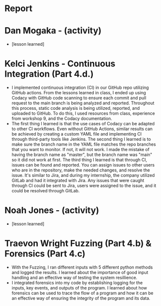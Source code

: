 # Report

# Dan Mogaka - (activity)
- [lesson learned]
# Kelci Jenkins - Continuous Integration (Part 4.d.)
- I implemented continuous integration (CI) in our GitHub repo utilizing GitHub actions. From the lessons learned in class, I ended up using Codacy with GitHub code scanning to ensure each commit and pull request to the main branch is being analyzed and reported. Throughout this process, static code analysis is being utilized, reported, and uploaded to GitHub. To do this, I used resources from class, experience from workshop 9, and the Codacy documentation.
- The first thing I learned is that the use cases of Codacy can be adapted to other CI workflows. Even without GitHub Actions, similar results can be achieved by creating a custom YAML file and implementing CI through third-party tools like Jenkins. The second thing I learned is to make sure the branch name in the YAML file matches the repo branches that you want to monitor. If not, it will not work. I made the mistake of having the branch name as "master", but the branch name was "main" so it did not work at first. The third thing I learned is that through CI, issues can be found and reported. You can assign issues to other users who are in the repository, make the needed changes, and resolve the issue. It's similar to Jira, and during my internship, the company utilized GitLab and had it integrated with Jira. Any issues that were caught through CI could be sent to Jira, users were assigned to the issue, and it could be resolved through GitLab. 
# Noah Jones - (activity)
- [lesson learned]
# Traevon Wright Fuzzing (Part 4.b) & Forensics (Part 4.c)
- With the Fuzzing, I ran different inputs with 5 different python methods and logged the results. I learned about the importance of good input handling and an effective way of testing the system resillience.
- I integrated forensics into my code by establishing logging for the inputs, key events, and outputs of the program. I learned about how forensics can be used to trace the flow of a program and how it can be an effective way of ensuring the integrity of the program and its data. 
